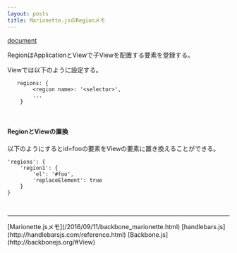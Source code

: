 ```yaml
---
layout: posts
title: Marionette.jsのRegionメモ
---
```

[document](http://marionettejs.com/docs/master/marionette.region.html)  

RegionはApplicationとViewで子Viewを配置する要素を登録する。

Viewでは以下のように設定する。

```
   regions: {
        <region name>: '<selector>',
        ...
    }
```
<br>

#### RegionとViewの置換
以下のようにするとid=fooの要素をViewの要素に置き換えることができる。

```
'regions': {
    'region1': {
        'el': '#foo',
        'replaceElement': true
    }
}
 ```


<br>
<hr>
[Marionette.jsメモ](/2016/09/11/backbone_marionette.html)  
[handlebars.js](http://handlebarsjs.com/reference.html)  
[Backbone.js](http://backbonejs.org/#View)  
